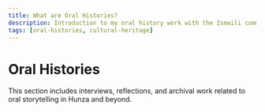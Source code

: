 ```yaml
---
title: What are Oral Histories?
description: Introduction to my oral history work with the Ismaili community
tags: [oral-histories, cultural-heritage]
---
```


# Oral Histories

This section includes interviews, reflections, and archival work related to oral storytelling in Hunza and beyond.
